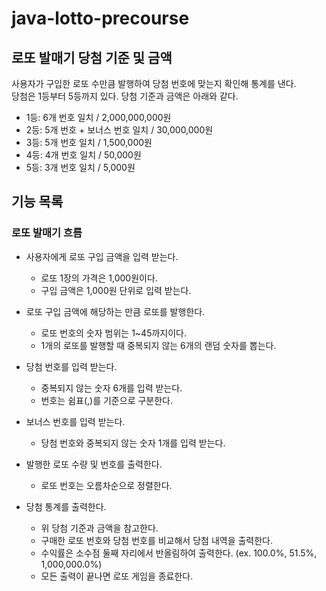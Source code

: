 # java-lotto-precourse

## 로또 발매기 당첨 기준 및 금액
사용자가 구입한 로또 수만큼 발행하여 당첨 번호에 맞는지 확인해 통계를 낸다. <br>
당첨은 1등부터 5등까지 있다. 당첨 기준과 금액은 아래와 같다.

- 1등: 6개 번호 일치 / 2,000,000,000원
- 2등: 5개 번호 + 보너스 번호 일치 / 30,000,000원
- 3등: 5개 번호 일치 / 1,500,000원
- 4등: 4개 번호 일치 / 50,000원
- 5등: 3개 번호 일치 / 5,000원

## 기능 목록

### 로또 발매기 흐름
- 사용자에게 로또 구입 금액을 입력 받는다.
  - 로또 1장의 가격은 1,000원이다.
  - 구입 금액은 1,000원 단위로 입력 받는다.


- 로또 구입 금액에 해당하는 만큼 로또를 발행한다.
  - 로또 번호의 숫자 범위는 1~45까지이다.
  - 1개의 로또를 발행할 때 중복되지 않는 6개의 랜덤 숫자를 뽑는다.


- 당첨 번호를 입력 받는다.
  - 중복되지 않는 숫자 6개를 입력 받는다.
  - 번호는 쉼표(,)를 기준으로 구분한다.


- 보너스 번호를 입력 받는다.
  - 당첨 번호와 중복되지 않는 숫자 1개를 입력 받는다.


- 발행한 로또 수량 및 번호를 출력한다.
  - 로또 번호는 오름차순으로 정렬한다.


- 당첨 통계를 출력한다.
  - 위 당첨 기준과 금액을 참고한다.
  - 구매한 로또 번호와 당첨 번호를 비교해서 당첨 내역을 출력한다.
  - 수익률은 소수점 둘째 자리에서 반올림하여 출력한다. (ex. 100.0%, 51.5%, 1,000,000.0%)
  - 모든 출력이 끝나면 로또 게임을 종료한다.
